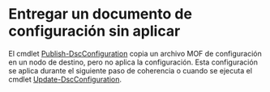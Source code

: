 # Entregar un documento de configuración sin aplicar

El cmdlet [Publish-DscConfiguration](https://technet.microsoft.com/library/mt517875.aspx) copia un archivo MOF de configuración en un nodo de destino, pero no aplica la configuración. Esta configuración se aplica durante el siguiente paso de coherencia o cuando se ejecuta el cmdlet [Update-DscConfiguration](https://technet.microsoft.com/library/mt143541.aspx).



<!--HONumber=Aug16_HO3-->


